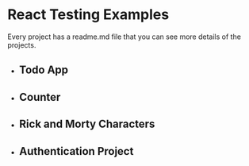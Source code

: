 # React Testing Examples

Every project has a readme.md file that you can see more details of the projects.

- ## Todo App
- ## Counter
- ## Rick and Morty Characters
- ## Authentication Project
